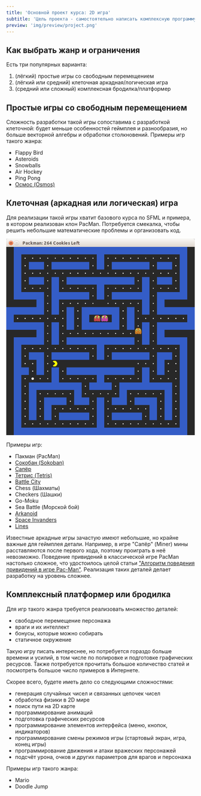 ```yaml
---
title: 'Основной проект курса: 2D игра'
subtitle: 'Цель проекта - самостоятельно написать комплексную программу, клон небольшой игры'
preview: 'img/preview/project.png'
---
```


## Как выбрать жанр и ограничения

Есть три популярных варианта:

1. (лёгкий) простые игры со свободным перемещением
2. (лёгкий или средний) клеточная аркадная/логическая игра
3. (средний или сложный) комплексная бродилка/платформер

## Простые игры со свободным перемещением 

Сложность разработки такой игры сопоставима с разработкой клеточной: будет меньше особенностей геймплея и разнообразия, но больше векторной алгебры и обработки столкновений. Примеры игр такого жанра:

- Flappy Bird
- Asteroids
- Snowballs
- Air Hockey
- Ping Pong
- [Осмос (Osmos)](https://ru.wikipedia.org/wiki/Osmos)

## Клеточная (аркадная или логическая) игра

Для реализации такой игры хватит базового курса по SFML и примера, в котором реализован клон PacMan. Потребуется смекалка, чтобы решить небольшие математические проблемы и организовать код.

![Скриншот](img/project/packman.png)

Примеры игр:

- Пакман (PacMan)
- [Сокобан (Sokoban)](https://ru.wikipedia.org/wiki/Sokoban)
- [Сапёр](https://ru.wikipedia.org/wiki/%D0%A1%D0%B0%D0%BF%D1%91%D1%80_(%D0%B8%D0%B3%D1%80%D0%B0))
- [Тетрис (Tetris)](https://ru.wikipedia.org/wiki/%D0%A2%D0%B5%D1%82%D1%80%D0%B8%D1%81)
- [Battle City](https://ru.wikipedia.org/wiki/Battle_City)
- Chess (Шахматы)
- Checkers (Шашки)
- Go-Moku
- Sea Battle (Морской бой)
- [Arkanoid](https://ru.wikipedia.org/wiki/Arkanoid)
- [Space Invanders](https://ru.wikipedia.org/wiki/Space_Invaders)
- [Lines](https://ru.wikipedia.org/wiki/Lines)

Известные аркадные игры зачастую имеют небольшие, но крайне важные для геймплея детали. Например, в игре "Сапёр" (Miner) мины расставляются после первого хода, поэтому проиграть в неё невозможно. Поведение привидений в классической игре PacMan настолько сложное, что удостоилось целой статьи ["Алгоритм поведения привидений в игре Pac-Man"](https://habrahabr.ru/post/109406/). Реализация таких деталей делает разработку на уровень сложнее.

## Комплексный платформер или бродилка

Для игр такого жанра требуется реализовать множество деталей:

- свободное перемещение персонажа
- враги и их интеллект
- бонусы, которые можно собирать
- статичное окружение

Такую игру писать интереснее, но потребуется гораздо больше времени и усилий, в том числе по полировке и подготовке графических ресурсов. Также потребуется прочитать большое количество статей и посмотреть большое число примеров в Интернете.

Скорее всего, будете иметь дело со следующими сложностями:

- генерация случайных чисел и связанных цепочек чисел
- обработка физики в 2D мире
- поиск пути на 2D карте
- программирование анимаций
- подготовка графических ресурсов
- программирование элементов интерфейса (меню, кнопок, индикаторов)
- программирование смены режимов игры (стартовый экран, игра, конец игры)
- программирование движения и атаки вражеских персонажей
- подсчёт урона, очков и других параметров для врагов и персонажа

Примеры игр такого жанра:

- Mario
- Doodle Jump
